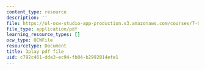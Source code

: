 ```yaml
---
content_type: resource
description: ''
file: https://ol-ocw-studio-app-production.s3.amazonaws.com/courses/7-01sc-fundamentals-of-biology-fall-2011/c792c461dda3ec94fb84b2992814efe1_ojrj-UVh9N4.pdf
file_type: application/pdf
learning_resource_types: []
ocw_type: OCWFile
resourcetype: Document
title: 3play pdf file
uid: c792c461-dda3-ec94-fb84-b2992814efe1
---
```

